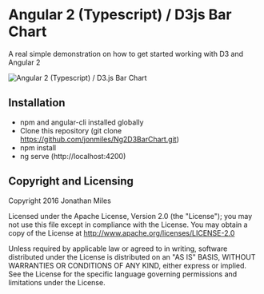 # Angular 2 (Typescript) / D3js Bar Chart

A real simple demonstration on how to get started working with D3 and Angular 2

![Angular 2 (Typescript) / D3.js Bar Chart](https://raw.github.com/jonmiles/Ng2D3BarChart/master/screenshot/chart.png)

## Installation

  - npm and angular-cli installed globally
  - Clone this repository (git clone https://github.com/jonmiles/Ng2D3BarChart.git)
  - npm install
  - ng serve (http://localhost:4200)


## Copyright and Licensing
Copyright 2016 Jonathan Miles

Licensed under the Apache License, Version 2.0 (the "License");
you may not use this file except in compliance with the License.
You may obtain a copy of the License at <http://www.apache.org/licenses/LICENSE-2.0>

Unless required by applicable law or agreed to in writing, software
distributed under the License is distributed on an "AS IS" BASIS,
WITHOUT WARRANTIES OR CONDITIONS OF ANY KIND, either express or implied.
See the License for the specific language governing permissions and
limitations under the License.
